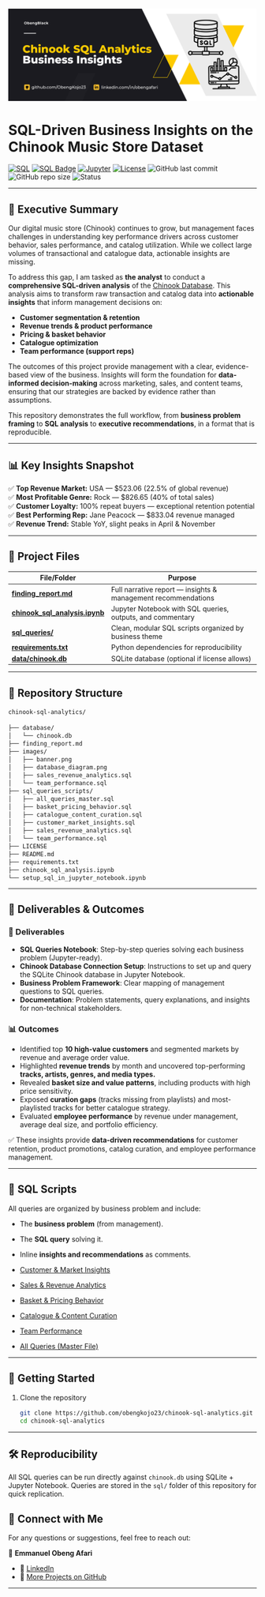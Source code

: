 ![Banner Image](./images/banner.png)

# SQL-Driven Business Insights on the Chinook Music Store Dataset

[![SQL](https://img.shields.io/badge/SQL-SQLite-blue)]()
[![SQL Badge](https://img.shields.io/badge/SQL-Analysis-blue)]()
[![Jupyter](https://img.shields.io/badge/Notebook-Jupyter-orange)]()
[![License](https://img.shields.io/badge/License-Apache_2.0-blue.svg)](https://opensource.org/licenses/Apache-2.0)
![GitHub last commit](https://img.shields.io/github/last-commit/ObengKojo23/Chinook-SQL-Analytics)
![GitHub repo size](https://img.shields.io/github/repo-size/ObengKojo23/Chinook-SQL-Analytics)
![Status](https://img.shields.io/badge/Project-Completed-brightgreen)

---

## 📝 Executive Summary  

Our digital music store (Chinook) continues to grow, but management faces challenges in understanding key performance drivers across customer behavior, sales performance, and catalog utilization.  While we collect large volumes of transactional and catalogue data, actionable insights are missing.   

To address this gap, I am tasked as **the analyst** to conduct a **comprehensive SQL-driven analysis** of the [Chinook Database](https://github.com/ObengKojo23/chinook-sql-analytics/tree/main/dataset). This analysis aims to transform raw transaction and catalog data into **actionable insights** that inform management decisions on:

- **Customer segmentation & retention**
- **Revenue trends & product performance**
- **Pricing & basket behavior**
- **Catalogue optimization**
- **Team performance (support reps)**

The outcomes of this project provide management with a clear, evidence-based view of the business. Insights will form the foundation for **data-informed decision-making** across marketing, sales, and content teams, ensuring that our strategies are backed by evidence rather than assumptions. 

This repository demonstrates the full workflow, from **business problem framing** to **SQL analysis** to **executive recommendations**, in a format that is reproducible.

---

## 📊 Key Insights Snapshot

✅ **Top Revenue Market:** USA — $523.06 (22.5% of global revenue)  
✅ **Most Profitable Genre:** Rock — $826.65 (40% of total sales)  
✅ **Customer Loyalty:** 100% repeat buyers — exceptional retention potential  
✅ **Best Performing Rep:** Jane Peacock — $833.04 revenue managed  
✅ **Revenue Trend:** Stable YoY, slight peaks in April & November  

---

## 📑 Project Files

| File/Folder | Purpose |
|-------------|---------|
| **[finding_report.md](./finding_report.md)** | Full narrative report — insights & management recommendations |
| **[chinook_sql_analysis.ipynb](./chinook_sql_analysis.ipynb)** | Jupyter Notebook with SQL queries, outputs, and commentary |
| **[sql_queries/](./sql_queries/)** | Clean, modular SQL scripts organized by business theme |
| **[requirements.txt](./requirements.txt)** | Python dependencies for reproducibility |
| **[data/chinook.db](./data/chinook.db)** | SQLite database (optional if license allows) |

---

## 📂 Repository Structure

```plaintext
chinook-sql-analytics/

├── database/
│   └── chinook.db
├── finding_report.md
├── images/
│   ├── banner.png
│   ├── database_diagram.png
│   ├── sales_revenue_analytics.sql
│   └── team_performance.sql
├── sql_queries_scripts/
│   ├── all_queries_master.sql
│   ├── basket_pricing_behavior.sql
│   ├── catalogue_content_curation.sql
│   ├── customer_market_insights.sql
│   ├── sales_revenue_analytics.sql
│   └── team_performance.sql
├── LICENSE
├── README.md
├── requirements.txt
├── chinook_sql_analysis.ipynb
└── setup_sql_in_jupyter_notebook.ipynb
```
---

## 🎯 Deliverables & Outcomes  

### 📂 Deliverables  
- **SQL Queries Notebook**: Step-by-step queries solving each business problem (Jupyter-ready).  
- **Chinook Database Connection Setup**: Instructions to set up and query the SQLite Chinook database in Jupyter Notebook.  
- **Business Problem Framework**: Clear mapping of management questions to SQL queries.  
- **Documentation**: Problem statements, query explanations, and insights for non-technical stakeholders.  

### 📊 Outcomes  
- Identified top **10 high-value customers** and segmented markets by revenue and average order value.  
- Highlighted **revenue trends** by month and uncovered top-performing **tracks, artists, genres, and media types.**  
- Revealed **basket size and value patterns**, including products with high price sensitivity.  
- Exposed **curation gaps** (tracks missing from playlists) and most-playlisted tracks for better catalogue strategy.  
- Evaluated **employee performance** by revenue under management, average deal size, and portfolio efficiency.  

✅ These insights provide **data-driven recommendations** for customer retention, product promotions, catalog curation, and employee performance management.  

---

## 📂 SQL Scripts  

All queries are organized by business problem and include:  
- The **business problem** (from management).  
- The **SQL query** solving it.  
- Inline **insights and recommendations** as comments.  

- [Customer & Market Insights](sql_queries_script/customer_market_insights.sql)  
- [Sales & Revenue Analytics](sql_queries_script/sales_revenue_analytics.sql)  
- [Basket & Pricing Behavior](sql_queries_script/basket_pricing_behavior.sql)  
- [Catalogue & Content Curation](sql_queries_script/catalogue_content_curation.sql)  
- [Team Performance](sql_queries_script/team_performance.sql)  
- [All Queries (Master File)](sql_queries_script/all_queries_master.sql)  

---

## 🚀 Getting Started  

1. Clone the repository  
   ```bash
   git clone https://github.com/obengkojo23/chinook-sql-analytics.git
   cd chinook-sql-analytics


---



## 🛠 Reproducibility
All SQL queries can be run directly against `chinook.db` using SQLite + Jupyter Notebook. Queries are stored in the `sql/` folder of this repository for quick replication.


## 🔗 Connect with Me  
For any questions or suggestions, feel free to reach out:

👤 **Emmanuel Obeng Afari**  
- 📌 [LinkedIn](https://www.linkedin.com/in/obengafari)
- 📂 [More Projects on GitHub](https://github.com/ObengKojo23)

---

